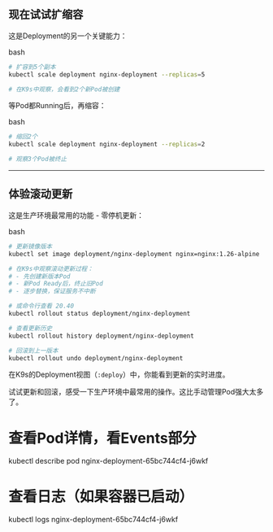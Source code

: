 ## 现在试试扩缩容

这是Deployment的另一个关键能力：

bash

```bash
# 扩容到5个副本
kubectl scale deployment nginx-deployment --replicas=5

# 在K9s中观察，会看到2个新Pod被创建
```

等Pod都Running后，再缩容：

bash

```bash
# 缩回2个
kubectl scale deployment nginx-deployment --replicas=2

# 观察3个Pod被终止
```

------

## 体验滚动更新

这是生产环境最常用的功能 - 零停机更新：

bash

```bash
# 更新镜像版本
kubectl set image deployment/nginx-deployment nginx=nginx:1.26-alpine

# 在K9s中观察滚动更新过程：
# - 先创建新版本Pod
# - 新Pod Ready后，终止旧Pod
# - 逐步替换，保证服务不中断

# 或命令行查看 20.40
kubectl rollout status deployment/nginx-deployment

# 查看更新历史
kubectl rollout history deployment/nginx-deployment

# 回滚到上一版本
kubectl rollout undo deployment/nginx-deployment
```

在K9s的Deployment视图（`:deploy`）中，你能看到更新的实时进度。

试试更新和回滚，感受一下生产环境中最常用的操作。这比手动管理Pod强大太多了。



# 查看Pod详情，看Events部分
kubectl describe pod nginx-deployment-65bc744cf4-j6wkf

# 查看日志（如果容器已启动）
kubectl logs nginx-deployment-65bc744cf4-j6wkf